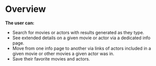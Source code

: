 # Overview

**The user can:**

- Search for movies or actors with results generated as they type.
- See extended details on a given movie or actor via a dedicated info page.
- Move from one info page to another via links of actors included in a given movie or other movies a given actor was in.
- Save their favorite movies and actors.
